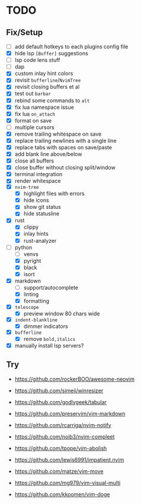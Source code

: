 # TODO

## Fix/Setup

- [ ] add default hotkeys to each plugins config file
- [x] hide lsp `[Buffer]` suggestions
- [ ] lsp code lens stuff
- [ ] dap
- [x] custom inlay hint colors
- [x] revisit `bufferline`/`NvimTree`
- [x] revisit closing buffers et al
- [x] test out `barbar`
- [x] rebind some commands to `alt`
- [x] fix lua namespace issue
- [x] fix lua `on_attach`
- [x] format on save
- [ ] multiple cursors
- [x] remove trailing whitespace on save
- [x] replace trailing newlines with a single line
- [x] replace tabs with spaces on save/paste
- [x] add blank line above/below
- [x] close all buffers
- [x] close buffer without closing split/window
- [x] terminal integration
- [x] render whitespace
- [x] `nvim-tree`
  - [x] highlight files with errors
  - [x] hide icons
  - [x] show git status
  - [x] hide statusline
- [x] rust
  - [x] clippy
  - [x] inlay hints
  - [x] rust-analyzer
- [ ] python
  - [ ] venvs
  - [x] pyright
  - [x] black
  - [x] isort
- [x] markdown
  - [ ] support/autocomplete
  - [x] linting
  - [x] formatting
- [x] `telescope`
  - [x] preview window 80 chars wide
- [x] `indent-blankline`
  - [x] dimmer indicators
- [x] `bufferline`
  - [x] remove `bold,italics`
- [x] manually install lsp servers?

## Try

- <https://github.com/rockerBOO/awesome-neovim>

- <https://github.com/simeji/winresizer>
- <https://github.com/godlygeek/tabular>
- <https://github.com/preservim/vim-markdown>
- <https://github.com/rcarriga/nvim-notify>
- <https://github.com/noib3/nvim-compleet>

- <https://github.com/tpope/vim-abolish>
- <https://github.com/lewis6991/impatient.nvim>
- <https://github.com/matze/vim-move>
- <https://github.com/mg979/vim-visual-multi>
- <https://github.com/kkoomen/vim-doge>
